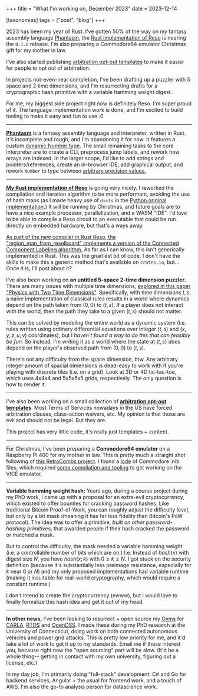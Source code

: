 +++
title = "What I'm working on, December 2023"
date = 2023-12-14

[taxonomies]
tags = ["post", "blog"]
+++


2023 has been my year of Rust. I've gotten 50% of the way on my fantasy assembly language [Phantasm](https://github.com/lynnpepin/phantasm), the [Rust implementation of Reso](https://github.com/lynnpepin/reso-rust) is nearing the `0.1.0` release. I'm also preparing a Commodore64 emulator Christmas gift for my mother in law.

I've also started publishing [arbitration opt-out templates](https://github.com/lynnpepin/arbitration-opt-out-templates) to make it easier for people to opt out of arbitration.

In projects not-even-near completion, I've been drafting up a puzzler with 5 space and 2 time dimensions, and I'm resurrecting drafts for a cryptographic hash primitive with a variable hamming weight digest.

For me, my biggest side project right now is definitely Reso. I'm super proud of it. The language implementation work is done, and I'm excited to build tooling to make it easy and fun to use :0

<!-- more -->

---

**[Phantasm](https://github.com/lynnpepin/phantasm)** is a fantasy assembly language and interpreter, written in Rust. It's incomplete and rough, and I'm abandoning it for now. It features a custom [dynamic Number type](https://github.com/lynnpepin/phantasm/blob/main/src/number.rs). The small remaining tasks to the core interpreter are to create a CLI, preprocess jump labels, and rework how arrays are indexed. In the larger scope, I'd like to add strings and pointers/references, create an in-browser IDE, add graphical output, and rework `Number` to type between [arbitrary precision values.](https://en.wikipedia.org/wiki/Arbitrary-precision_arithmetic)

---

[**My Rust implementation of Reso**](https://github.com/lynnpepin/reso-rust) is going very nicely. I reworked the compilation and iteration algorithm to be more performant, avoiding the use of hash maps (as I made heavy use of `dicts` in the [Python original implementation](https://github.com/lynnpepin/reso).) It will be running by Christmas, and future goals are to have a nice example processor, parallelization, and a WASM "IDE". I'd love to be able to compile a Reso circuit to an executable that could be run directly on embedded hardware, but that's a ways away.

[As part of the new compiler in Rust Reso, the "region_map_from_reselboard" implements a version of the Connected Component Labeling algorithm.](https://github.com/lynnpepin/reso-rust/blob/main/src/regionmap.rs) As far as I can know, this isn't generically implemented in Rust. This was the gnarliest bit of code. I don't have the skills to make this a generic method that's available on `crates.io`, but... Once it is, I'll post about it?

I've also been working on **an untitled 5-space 2-time dimension puzzler.** There are many issues with multiple time dimensions, [explored in this paper "Physics with Two Time Dimensions"](https://arxiv.org/pdf/1001.2485.pdf). Specifically, with time dimensions $t,s$, a naive implementation of classical rules results in a world where dynamics depend on the path taken from $(0,0)$ to $(t,s)$. If a player does not interact with the world, then the path they take  to a given $(t,s)$ should not matter.

This can be solved by modeling the entire world as a dynamic system (i.e. rules written using ordinary differential equations over integer $(t,s)$ and $(x,y,z,u,v)$ coordinates), but I *haven't found a way to do this that can feasibly be fun.* So instead, I'm writing it as a world where the state at $(t,s)$ *does* depend on the player's observed path from $(0,0)$ to $(t,s)$.

There's not any difficulty from the space dimension, btw. Any arbitrary integer amount of spacial dimensions is dead-easy to work with if you're playing with discrete tiles (i.e. on a grid). Look at 3D or 4D tic-tac-toe, which uses 4x4x4 and 5x5x5x5 grids, respectively. The only question is how to render it.

---

I've also been working on a small collection of [**arbitration opt-out templates**](https://github.com/lynnpepin/arbitration-opt-out-templates). Most Terms of Services nowadays in the US have forced arbitration clauses, class-action waivers, etc. My opinion is that those are evil and should not be legal. But they are.

This project has very little code, it's really just templates + context. 

---

For Christmas, I've been preparing a **Commodore64 emulator** on a Raspberry Pi 400 for my mother in law. This is pretty much a straight shot following of [this RetroCombs project](https://retrocombs.com/combianpi400-1). I found a [lode](https://en.wiktionary.org/wiki/lode) of Commodore .nib files, which required [some compilation and tooling](https://github.com/markusC64/nibtools) to get working on the VICE emulator.

---

**Variable hamming weight hash:** Years ago, during a course project during my PhD work, I came up with a proposal for an extra-evil cryptocurrency, which existed to offer bounties for cracking password hashes. Like traditional Bitcoin Proof-of-Work, you can roughly adjust the difficulty level, but only by a bit mask (meaning it has far less fidelity than Bitcoin's PoW protocol). The idea was to offer a primitive, *built on other password-hashing primitives*, that awarded people if their hash cracked the password or matched a mask.

But to control the difficulty, the mask needed a variable hamming weight (i.e. a controllable number of bits which are on.) I.e. Instead of $hash(x)$ with digest size $N$, you have $hash(x;k)$ with $0 \leq k \leq N$. I got stuck on the security definition (because it's substantially less preimage resistance, especially for $k$ near $0$ or $N$) and my only proposed implementations had variable runtime (making it insuitable for real-world cryptography, which would require a constant runtime.)

I don't intend to create the cryptocurrency (ewww), but I would love to finally formalize this hash idea and get it out of my head.

---

**In other news,** I've been looking to resurrect + open source my [Gyms](https://gymnasium.farama.org/) for [CARLA](https://carla.org/), [RTDS](https://www.rtds.com/) and [OpenDSS](https://sourceforge.net/projects/electricdss/). I made these during my PhD research at the University of Connecticut, doing work on both connected autonomous vehicles and power grid attacks. This is pretty low priority for me, and it'd take a lot of work to get it up to my standards. Email me if these interest you, because right now the "open sourcing" part will be slow. (It'd be a whole thing-- getting in contact with my own university, figuring out a license, etc.)

In my day job, I'm primarily doing "full-stack" development: C# and Go for backend services, Angular + the usual for frontend work, and a touch of AWS. I'm also the go-to analysis person for datascience work.